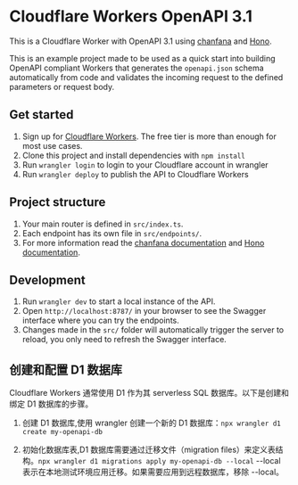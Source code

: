 # Cloudflare Workers OpenAPI 3.1

This is a Cloudflare Worker with OpenAPI 3.1 using [chanfana](https://github.com/cloudflare/chanfana) and [Hono](https://github.com/honojs/hono).

This is an example project made to be used as a quick start into building OpenAPI compliant Workers that generates the
`openapi.json` schema automatically from code and validates the incoming request to the defined parameters or request body.

## Get started

1. Sign up for [Cloudflare Workers](https://workers.dev). The free tier is more than enough for most use cases.
2. Clone this project and install dependencies with `npm install`
3. Run `wrangler login` to login to your Cloudflare account in wrangler
4. Run `wrangler deploy` to publish the API to Cloudflare Workers

## Project structure

1. Your main router is defined in `src/index.ts`.
2. Each endpoint has its own file in `src/endpoints/`.
3. For more information read the [chanfana documentation](https://chanfana.pages.dev/) and [Hono documentation](https://hono.dev/docs).

## Development

1. Run `wrangler dev` to start a local instance of the API.
2. Open `http://localhost:8787/` in your browser to see the Swagger interface where you can try the endpoints.
3. Changes made in the `src/` folder will automatically trigger the server to reload, you only need to refresh the Swagger interface.

## 创建和配置 D1 数据库
Cloudflare Workers 通常使用 D1 作为其 serverless SQL 数据库。以下是创建和绑定 D1 数据库的步骤。

1. 创建 D1 数据库,使用 wrangler 创建一个新的 D1 数据库：`npx wrangler d1 create my-openapi-db`

2. 初始化数据库表,D1 数据库需要通过迁移文件（migration files）来定义表结构。`npx wrangler d1 migrations apply my-openapi-db --local` --local 表示在本地测试环境应用迁移。如果需要应用到远程数据库，移除 --local。